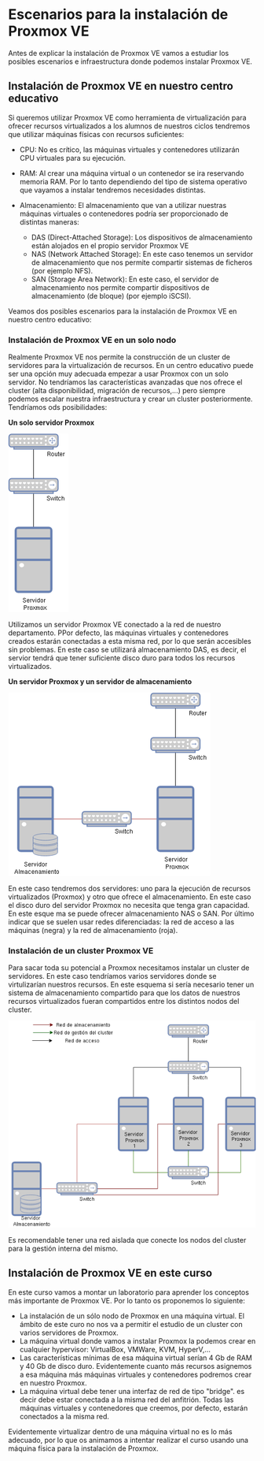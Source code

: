 # Escenarios para la instalación de Proxmox VE

Antes de explicar la instalación de Proxmox VE vamos a estudiar los posibles escenarios e infraestructura donde podemos instalar Proxmox VE.

## Instalación de Proxmox VE en nuestro centro educativo

Si queremos utilizar Proxmox VE como herramienta de virtualización para ofrecer recursos virtualizados a los alumnos de nuestros ciclos tendremos que utilizar máquinas físicas con recursos suficientes:

* CPU: No es crítico, las máquinas virtuales y contenedores utilizarán CPU virtuales para su ejecución. 
* RAM: Al crear una máquina virtual o un contenedor se ira reservando memoria RAM. Por lo tanto dependiendo del tipo de sistema operativo que vayamos a instalar tendremos necesidades distintas.
* Almacenamiento: El almacenamiento que van a utilizar nuestras máquinas virtuales o contenedores podría ser proporcionado de distintas maneras:

    * DAS (Direct-Attached Storage): Los dispositivos de almacenamiento están alojados en el propio servidor Proxmox VE
    * NAS (Network Attached Storage): En este caso tenemos un servidor de almacenamiento que nos permite compartir sistemas de ficheros (por ejemplo NFS). 
    * SAN (Storage Area Network): En este caso, el servidor de almacenamiento nos permite compartir dispositivos de almacenamiento (de bloque) (por ejemplo iSCSI).

Veamos dos posibles escenarios para la instalación de Proxmox VE en nuestro centro educativo:

### Instalación de Proxmox VE en un solo nodo

Realmente Proxmox VE nos permite la construcción de un cluster de servidores para la virtualización de recursos. En un centro educativo puede ser una opción muy adecuada empezar a usar Proxmox con un solo servidor. No tendríamos las características avanzadas que nos ofrece el cluster (alta disponibilidad, migración de recursos,...) pero siempre podemos escalar nuestra infraestructura y crear un cluster posteriormente. Tendríamos ods posibilidades:

**Un solo servidor Proxmox**

![escenario1](img/escenario1.drawio.png)

Utilizamos un servidor Proxmox VE conectado a la red de nuestro departamento. PPor defecto, las máquinas virtuales y contenedores creados estarán conectadas a esta misma red, por lo que serán accesibles sin problemas. En este caso se utilizará almacenamiento DAS, es decir, el servior tendrá que tener suficiente disco duro para todos los recursos virtualizados.

**Un servidor Proxmox y un servidor de almacenamiento**

![escenario2](img/escenario2.drawio.png)

En este caso tendremos dos servidores: uno para la ejecución de recursos virtualizados (Proxmox) y otro que ofrece el almacenamiento. En este caso el disco duro del servidor Proxmox no necesita que tenga gran capacidad. En este esque ma se puede ofrecer almacenamiento NAS o SAN. Por último indicar que se suelen usar redes diferenciadas: la red de acceso a las máquinas (negra) y la red de almacenamiento (roja).

### Instalación de un cluster Proxmox VE

Para sacar toda su potencial a Proxmox necesitamos instalar un cluster de servidores. En este caso tendríamos varios servidores donde se virtulizarían nuestros recursos. En este esquema si sería necesario tener un sistema de almacenamiento compartido para que los datos de nuestros recursos virtualizados fueran compartidos entre los distintos nodos del cluster.

![escenario3](img/escenario3.drawio.png)

Es recomendable tener una red aislada que conecte los nodos del cluster para la gestión interna del mismo.

## Instalación de Proxmox VE en este curso

En este curso vamos a montar un laboratorio para aprender los conceptos más importante de Proxmox VE. Por lo tanto os proponemos lo siguiente:

* La instalación de un sólo nodo de Proxmox en una máquina virtual. El ámbito de este curo no nos va a permitir el estudio de un cluster con varios servidores de Proxmox.
* La máquina virtual donde vamos a instalar Proxmox la podemos crear en cualquier hypervisor: VirtualBox, VMWare, KVM, HyperV,...
* Las características mínimas de esa máquina virtual serían 4 Gb de RAM y 40 Gb de disco duro. Evidentemente cuanto más recursos asignemos a esa máquina más máquinas virtuales y contenedores podremos crear en nuestro Proxmox.
* La máquina virtual debe tener una interfaz de red de tipo "bridge". es decir debe estar conectada a la misma red del anfitrión. Todas las máquinas virtuales y contenedores que creemos, por defecto, estarán conectados a la misma red.

Evidentemente virtualizar dentro de una máquina virtual no es lo más adecuado, por lo que os animamos a intentar realizar el curso usando una máquina física para la instalación de Proxmox.
